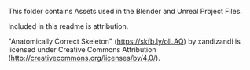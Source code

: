This folder contains Assets used in the Blender and Unreal Project Files. 

Included in this readme is attribution.

"Anatomically Correct Skeleton" (https://skfb.ly/oILAQ) by xandizandi is licensed under Creative Commons Attribution (http://creativecommons.org/licenses/by/4.0/).
